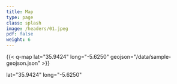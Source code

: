 ```yaml
---
title: Map
type: page
class: splash
image: /headers/01.jpeg
pdf: false
weight: 6
---
```


{{< q-map lat="35.9424" long="-5.6250" geojson="/data/sample-geojson.json" >}}

lat="35.9424" long="-5.6250"
